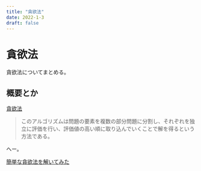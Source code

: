 ```yaml
---
title: "貪欲法"
date: 2022-1-3
draft: false
---
```

# 貪欲法



貪欲法についてまとめる。



## 概要とか



[貪欲法](https://ja.wikipedia.org/wiki/%E8%B2%AA%E6%AC%B2%E6%B3%95)



> このアルゴリズムは問題の要素を複数の部分問題に分割し、それぞれを独立に評価を行い、評価値の高い順に取り込んでいくことで解を得るという方法である。



へー。



[簡単な貪欲法を解いてみた](https://qiita.com/m1t0/items/b6bc511b50f1c9c1edd8)
